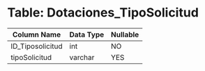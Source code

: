 # Table: Dotaciones_TipoSolicitud

| Column Name | Data Type | Nullable |
|-------------|-----------|----------|
| ID_Tiposolicitud | int | NO |
| tipoSolicitud | varchar | YES |
